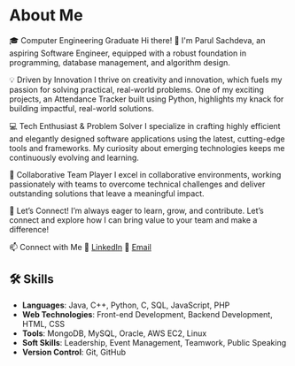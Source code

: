 # About Me
🎓 Computer Engineering Graduate
Hi there! 👋 I'm Parul Sachdeva, an aspiring Software Engineer, equipped with a robust foundation in programming, database management, and algorithm design.

💡 Driven by Innovation
I thrive on creativity and innovation, which fuels my passion for solving practical, real-world problems. One of my exciting projects, an Attendance Tracker built using Python, highlights my knack for building impactful, real-world solutions.

💻 Tech Enthusiast & Problem Solver
I specialize in crafting highly efficient and elegantly designed software applications using the latest, cutting-edge tools and frameworks. My curiosity about emerging technologies keeps me continuously evolving and learning.

🤝 Collaborative Team Player
I excel in collaborative environments, working passionately with teams to overcome technical challenges and deliver outstanding solutions that leave a meaningful impact.

🚀 Let’s Connect!
I’m always eager to learn, grow, and contribute. Let’s connect and explore how I can bring value to your team and make a difference!

📫 Connect with Me
💼 [LinkedIn](https://www.linkedin.com/in/your-profile) 
📧 [Email](mailto:parulsachdeva228@gmail.com)

## 🛠️ Skills

- **Languages**: Java, C++, Python, C, SQL, JavaScript, PHP  
- **Web Technologies**: Front-end Development, Backend Development, HTML, CSS  
- **Tools**: MongoDB, MySQL, Oracle, AWS EC2, Linux  
- **Soft Skills**: Leadership, Event Management, Teamwork, Public Speaking  
- **Version Control**: Git, GitHub
